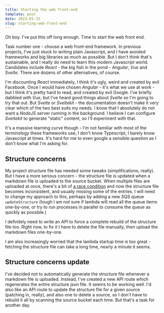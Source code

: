 ```yaml
---
title: Starting the web front-end
template: post
date: 2023-01-31
slug: starting-web-front-end
---
```

Oh boy. I've put this off long enough. Time to start the web front end.

Task number one - choose a web front-end framework. In previous projects, I've just stuck to writing plain Javascript, and I have avoided frameworks and big libraries as much as possible. But I don't think that's sustainable, and I really do need to learn this modern Javascript world. Candidates include _React_ - the big fish in the pond - _Angular_, _Vue_ and _Svelte_. There are dozens of other alternatives, of course.

I'm discounting _React_ immediately, I think it's ugly, weird and created by evil Facebook. Once I would have chosen _Angular_ - it's what we use at work - but I think it's pretty hard to read, and created by evil Google. I've briefly dabbled with _Vue_, but I've heard good things about _Svelte_ so I'm going to try that out. But _Svelte_ or _Sveltekit_ - the documentation doesn't make it very clear which of the two best suits my needs. I know that I absolutely do not want a _NodeJS_ server running in the background. I believe I can configure _Sveltekit_ to generate "static" content, so I'll experiment with that.

It's a massive learning curve though - I'm not familiar with most of the terminology these frameworks use, I don't know Typescript, I barely know Javascript at times. It's hard for me to even google a sensible question as I don't know what I'm asking for.

## Structure concerns

My project structure file has needed some tweaks (simplifications, really). But I have a more serious concern - the structure file is updated when a markdown file is uploaded to the source bucket. When multiple files are uploaded at once, there's a bit of [a race condition](/a-file-upload-locking-issue) and now the structure file becomes inconsistent, and usually missing some of the entries. I will need to change my approach to this, perhaps by adding a new SQS queue `updateStructure` (tough I am not sure if lambda will read all the queue items one-by-one, or try to run processes in parallel to consume the queue as quickly as possible.)

I definitely need to write an API to force a complete rebuild of the structure file too. Right now, to fix it I have to delete the file manually, then upload the markdown files one-by-one.

I am also increasingly worried that the lambda startup time is too great - fetching the structure file can take a long time, nearly a minute it seems.

## Structure concerns update

I've decided not to automatically generate the structure file whenever a markdown file is uploaded. Instead, I've created a new API route which regenerates the entire structure json file. It seems to be working well. I'd also like an API route to update the structure file for a given source (patching in, really), and also one to delete a source, so I don't have to rebuild it all by scanning the source bucket each time. But that's a task for another day.